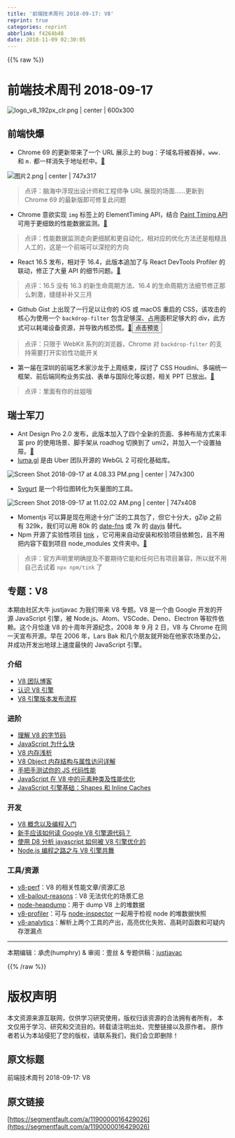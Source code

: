 ```yaml
---
title: '前端技术周刊 2018-09-17: V8'
reprint: true
categories: reprint
abbrlink: f4264b48
date: 2018-11-09 02:30:05
---
```


{{% raw %}}
<h1 id="articleHeader0">&#x524D;&#x7AEF;&#x6280;&#x672F;&#x5468;&#x520A; 2018-09-17</h1><p><span class="img-wrap"><img data-src="/img/remote/1460000016429029?w=600&amp;h=300" src="https://static.alili.tech/img/remote/1460000016429029?w=600&amp;h=300" alt="logo_v8_192px_clr.png | center | 600x300" title="logo_v8_192px_clr.png | center | 600x300" style="cursor:pointer;display:inline"></span></p><h2 id="articleHeader1">&#x524D;&#x7AEF;&#x5FEB;&#x7206;</h2><ul><li>Chrome 69 &#x7684;&#x66F4;&#x65B0;&#x5E26;&#x6765;&#x4E86;&#x4E00;&#x4E2A; URL &#x5C55;&#x793A;&#x4E0A;&#x7684; bug&#xFF1A;&#x5B50;&#x57DF;&#x540D;&#x5C06;&#x88AB;&#x541E;&#x6389;&#xFF0C;<code>www.</code> &#x548C; <code>m.</code> &#x90FD;&#x4E00;&#x6837;&#x6D88;&#x5931;&#x4E8E;&#x5730;&#x5740;&#x680F;&#x4E2D;&#x3002;<a href="https://bugs.chromium.org/p/chromium/issues/detail?id=881410" rel="nofollow noreferrer" target="_blank">&#x1F517;</a></li></ul><p><span class="img-wrap"><img data-src="/img/remote/1460000016429030?w=890&amp;h=378" src="https://static.alili.tech/img/remote/1460000016429030?w=890&amp;h=378" alt="&#x56FE;&#x7247;2.png | center | 747x317" title="&#x56FE;&#x7247;2.png | center | 747x317" style="cursor:pointer;display:inline"></span></p><blockquote>&#x70B9;&#x8BC4;&#xFF1A;&#x8111;&#x6D77;&#x4E2D;&#x6D6E;&#x73B0;&#x51FA;&#x8BBE;&#x8BA1;&#x5E08;&#x548C;&#x5DE5;&#x7A0B;&#x5E08;&#x4E89; URL &#x5C55;&#x73B0;&#x7684;&#x573A;&#x9762;&#x2026;&#x2026;&#x66F4;&#x65B0;&#x5230; Chrome 69 &#x7684;&#x6700;&#x65B0;&#x7248;&#x5373;&#x53EF;&#x4FEE;&#x590D;&#x6B64;&#x95EE;&#x9898;</blockquote><ul><li>Chrome &#x610F;&#x6B32;&#x5B9E;&#x73B0; <code>img</code> &#x6807;&#x7B7E;&#x4E0A;&#x7684; ElementTiming API&#xFF0C;&#x7ED3;&#x5408; <a href="https://w3c.github.io/paint-timing/" rel="nofollow noreferrer" target="_blank">Paint Timing API</a> &#x53EF;&#x7528;&#x4E8E;&#x66F4;&#x7EC6;&#x81F4;&#x7684;&#x6027;&#x80FD;&#x6570;&#x636E;&#x76D1;&#x6D4B;&#x3002;<a href="https://groups.google.com/a/chromium.org/forum/#!msg/blink-dev/2twP4Xdd1VI/yFE1pbwVBgAJ" rel="nofollow noreferrer" target="_blank">&#x1F517;</a></li></ul><blockquote>&#x70B9;&#x8BC4;&#xFF1A;&#x6027;&#x80FD;&#x6570;&#x636E;&#x76D1;&#x6D4B;&#x8D70;&#x5411;&#x66F4;&#x7EC6;&#x817B;&#x548C;&#x66F4;&#x81EA;&#x52A8;&#x5316;&#xFF0C;&#x76F8;&#x5BF9;&#x5E94;&#x7684;&#x4F18;&#x5316;&#x65B9;&#x6CD5;&#x8FD8;&#x662F;&#x7C97;&#x7CD9;&#x4E14;&#x4EBA;&#x5DE5;&#x7684;&#xFF0C;&#x8FD9;&#x662F;&#x4E00;&#x4E2A;&#x524D;&#x7AEF;&#x53EF;&#x4EE5;&#x6DF1;&#x6316;&#x7684;&#x65B9;&#x5411;</blockquote><ul><li>React 16.5 &#x53D1;&#x5E03;&#xFF0C;&#x76F8;&#x5BF9;&#x4E8E; 16.4&#xFF0C;&#x6B64;&#x7248;&#x672C;&#x8FFD;&#x52A0;&#x4E86;&#x4E0E; React DevTools Profiler &#x7684;&#x8054;&#x52A8;&#xFF0C;&#x4FEE;&#x6B63;&#x4E86;&#x5927;&#x91CF; API &#x7684;&#x7EC6;&#x8282;&#x95EE;&#x9898;&#x3002;<a href="https://github.com/facebook/react/blob/master/CHANGELOG.md" rel="nofollow noreferrer" target="_blank">&#x1F517;</a></li></ul><blockquote>&#x70B9;&#x8BC4;&#xFF1A;16.5 &#x6CA1;&#x6709; 16.3 &#x7684;&#x65B0;&#x751F;&#x547D;&#x5468;&#x671F;&#x65B9;&#x6CD5;&#x3001;16.4 &#x7684;&#x751F;&#x547D;&#x5468;&#x671F;&#x65B9;&#x6CD5;&#x7EC6;&#x8282;&#x4FEE;&#x6B63;&#x90A3;&#x4E48;&#x523A;&#x6FC0;&#xFF0C;&#x7F1D;&#x7F1D;&#x8865;&#x8865;&#x53C8;&#x4E09;&#x6708;</blockquote><ul><li>Github Gist &#x4E0A;&#x51FA;&#x73B0;&#x4E86;&#x4E00;&#x884C;&#x8DB3;&#x4EE5;&#x8BA9;&#x4F60;&#x7684; iOS &#x6216; macOS &#x91CD;&#x542F;&#x7684; CSS&#xFF0C;&#x8BE5;&#x653B;&#x51FB;&#x7684;&#x6838;&#x5FC3;&#x4E3A;&#x4F7F;&#x7528;&#x4E00;&#x4E2A; <code>backdrop-filter</code> &#x5305;&#x542B;&#x8DB3;&#x591F;&#x6DF1;&#x3001;&#x5360;&#x7528;&#x9762;&#x79EF;&#x8DB3;&#x591F;&#x5927;&#x7684; div&#xFF0C;&#x6B64;&#x65B9;&#x5F0F;&#x53EF;&#x4EE5;&#x8017;&#x7AED;&#x8BBE;&#x5907;&#x8D44;&#x6E90;&#xFF0C;&#x5E76;&#x5BFC;&#x81F4;&#x5185;&#x6838;&#x6050;&#x614C;&#x3002;<a href="https://gist.github.com/pwnsdx/ce64de2760996a6c432f06d612e33aea" rel="nofollow noreferrer" target="_blank">&#x1F517;</a><button class="btn btn-xs btn-default ml10 preview" data-url="pwnsdx/ce64de2760996a6c432f06d612e33aea" data-typeid="1">&#x70B9;&#x51FB;&#x9884;&#x89C8;</button></li></ul><blockquote>&#x70B9;&#x8BC4;&#xFF1A;&#x53EA;&#x9650;&#x4E8E; WebKit &#x7CFB;&#x5217;&#x7684;&#x6D4F;&#x89C8;&#x5668;&#xFF0C;Chrome &#x5BF9; <code>backdrop-filter</code> &#x7684;&#x652F;&#x6301;&#x9700;&#x8981;&#x6253;&#x5F00;&#x5B9E;&#x9A8C;&#x6027;&#x529F;&#x80FD;&#x5F00;&#x5173;</blockquote><ul><li>&#x7B2C;&#x4E00;&#x5C4A;&#x5728;&#x6DF1;&#x5733;&#x7684;&#x524D;&#x7AEF;&#x827A;&#x672F;&#x5BB6;&#x6C99;&#x9F99;&#x4E8E;&#x4E0A;&#x5468;&#x7ED3;&#x675F;&#xFF0C;&#x63A2;&#x8BA8;&#x4E86; CSS Houdini&#x3001;&#x591A;&#x7AEF;&#x7EDF;&#x4E00;&#x6846;&#x67B6;&#x3001;&#x524D;&#x540E;&#x7AEF;&#x540C;&#x6784;&#x4E1A;&#x52A1;&#x5B9E;&#x6218;&#x3001;&#x8868;&#x5355;&#x4E0E;&#x56FD;&#x9645;&#x5316;&#x7B49;&#x8BAE;&#x9898;&#xFF0C;&#x76F8;&#x5173; PPT &#x5DF2;&#x653E;&#x51FA;&#x3002;<a href="https://artist.alibaba.com/" rel="nofollow noreferrer" target="_blank">&#x1F517;</a></li></ul><blockquote>&#x70B9;&#x8BC4;&#xFF1A;&#x91CC;&#x9762;&#x6709;&#x4F60;&#x7684;&#x4E1D;&#x59D0;&#x54E6;</blockquote><h2 id="articleHeader2">&#x745E;&#x58EB;&#x519B;&#x5200;</h2><ul><li>Ant Design Pro 2.0 &#x53D1;&#x5E03;&#xFF0C;&#x6B64;&#x7248;&#x672C;&#x52A0;&#x5165;&#x4E86;&#x56DB;&#x4E2A;&#x5168;&#x65B0;&#x7684;&#x9875;&#x9762;&#x3001;&#x591A;&#x79CD;&#x5E03;&#x5C40;&#x65B9;&#x5F0F;&#x6765;&#x4E30;&#x5BCC; pro &#x7684;&#x4F7F;&#x7528;&#x573A;&#x666F;&#x3001;&#x811A;&#x624B;&#x67B6;&#x4ECE; roadhog &#x5207;&#x6362;&#x5230;&#x4E86; umi2&#xFF0C;&#x5E76;&#x52A0;&#x5165;&#x4E00;&#x4E2A;&#x8BBE;&#x7F6E;&#x62BD;&#x5C49;&#x3002;<a href="https://www.yuque.com/ant-design/ant-design-pro/ant_design_pro_2.0_is_out" rel="nofollow noreferrer" target="_blank">&#x1F517;</a></li><li><a href="https://github.com/uber/luma.gl" rel="nofollow noreferrer" target="_blank">luma.gl</a> &#x662F;&#x7531; Uber &#x56E2;&#x961F;&#x5F00;&#x6E90;&#x7684; WebGL 2 &#x53EF;&#x89C6;&#x5316;&#x57FA;&#x7840;&#x5E93;&#x3002;</li></ul><p><span class="img-wrap"><img data-src="/img/remote/1460000016429031?w=1696&amp;h=682" src="https://static.alili.tech/img/remote/1460000016429031?w=1696&amp;h=682" alt="Screen Shot 2018-09-17 at 4.08.33 PM.png | center | 747x300" title="Screen Shot 2018-09-17 at 4.08.33 PM.png | center | 747x300" style="cursor:pointer;display:inline"></span></p><ul><li><a href="https://svgurt.com/" rel="nofollow noreferrer" target="_blank">Svgurt</a> &#x662F;&#x4E00;&#x4E2A;&#x5C06;&#x4F4D;&#x56FE;&#x8F6C;&#x5316;&#x4E3A;&#x77E2;&#x91CF;&#x56FE;&#x7684;&#x5DE5;&#x5177;&#x3002;</li></ul><p><span class="img-wrap"><img data-src="/img/remote/1460000016429032?w=936&amp;h=511" src="https://static.alili.tech/img/remote/1460000016429032?w=936&amp;h=511" alt="Screen Shot 2018-09-17 at 11.02.02 AM.png | center | 747x408" title="Screen Shot 2018-09-17 at 11.02.02 AM.png | center | 747x408" style="cursor:pointer;display:inline"></span></p><ul><li>Momentjs &#x53EF;&#x4EE5;&#x7B97;&#x662F;&#x73B0;&#x5728;&#x7528;&#x9014;&#x5341;&#x5206;&#x5E7F;&#x6CDB;&#x7684;&#x5DE5;&#x5177;&#x5305;&#x4E86;&#xFF0C;&#x4F46;&#x5B83;&#x5341;&#x5206;&#x5927;&#xFF0C;gZip &#x4E4B;&#x524D;&#x6709; 329k&#xFF0C;&#x6211;&#x4EEC;&#x53EF;&#x4EE5;&#x7528; 80k &#x7684; <a href="https://date-fns.org/" rel="nofollow noreferrer" target="_blank">date-fns</a> &#x6216; 7k &#x7684; <a href="https://github.com/iamkun/dayjs" rel="nofollow noreferrer" target="_blank">dayjs</a> &#x66FF;&#x4EE3;&#x3002;</li><li>Npm &#x5F00;&#x6E90;&#x4E86;&#x5B9E;&#x9A8C;&#x6027;&#x9879;&#x76EE; <a href="https://github.com/npm/tink" rel="nofollow noreferrer" target="_blank">tink</a> &#xFF0C;&#x5B83;&#x53EF;&#x7528;&#x6765;&#x81EA;&#x52A8;&#x5B89;&#x88C5;&#x548C;&#x6821;&#x9A8C;&#x9879;&#x76EE;&#x4F9D;&#x8D56;&#x5305;&#xFF0C;&#x4E14;&#x4E0D;&#x7528;&#x628A;&#x5185;&#x5BB9;&#x4E0B;&#x8F7D;&#x5230;&#x9879;&#x76EE; node_modules &#x6587;&#x4EF6;&#x5939;&#x4E2D;&#x3002;<a href="https://blog.npmjs.org/post/178027064160/next-generation-package-management" rel="nofollow noreferrer" target="_blank">&#x1F517;</a></li></ul><blockquote>&#x70B9;&#x8BC4;&#xFF1A;&#x5B98;&#x65B9;&#x58F0;&#x660E;&#x91CC;&#x660E;&#x786E;&#x63D0;&#x53CA;&#x4E0D;&#x8981;&#x671F;&#x5F85;&#x5B83;&#x80FD;&#x548C;&#x4EFB;&#x4F55;&#x5DF2;&#x6709;&#x9879;&#x76EE;&#x517C;&#x5BB9;&#xFF0C;&#x6240;&#x4EE5;&#x5C31;&#x4E0D;&#x7528;&#x81EA;&#x5DF1;&#x53BB;&#x8BD5;&#x7740; <code>npx npm/tink</code> &#x4E86;</blockquote><h2 id="articleHeader3">&#x4E13;&#x9898;&#xFF1A;V8</h2><p>&#x672C;&#x671F;&#x7531;&#x793E;&#x533A;&#x5927;&#x725B; justjavac &#x4E3A;&#x6211;&#x4EEC;&#x5E26;&#x6765; V8 &#x4E13;&#x9898;&#x3002;V8 &#x662F;&#x4E00;&#x4E2A;&#x7531; Google &#x5F00;&#x53D1;&#x7684;&#x5F00;&#x6E90; JavaScript &#x5F15;&#x64CE;&#xFF0C;&#x88AB; Node.js&#x3001;Atom&#x3001;VSCode&#x3001;Deno&#x3001;Electron &#x7B49;&#x8F6F;&#x4EF6;&#x4F9D;&#x8D56;&#x3002;&#x8FD9;&#x4E2A;&#x6708;&#x6070;&#x9022; V8 &#x7684;&#x5341;&#x5468;&#x5E74;&#x5F00;&#x6E90;&#x7EAA;&#x5FF5;&#xFF0C;2008 &#x5E74; 9 &#x6708; 2 &#x65E5;&#xFF0C;V8 &#x4E0E; Chrome &#x5728;&#x540C;&#x4E00;&#x5929;&#x5BA3;&#x5E03;&#x5F00;&#x6E90;&#x3002;&#x65E9;&#x5728; 2006 &#x5E74;&#xFF0C;Lars Bak &#x548C;&#x51E0;&#x4E2A;&#x670B;&#x53CB;&#x5C31;&#x5F00;&#x59CB;&#x5728;&#x4ED6;&#x5BB6;&#x519C;&#x573A;&#x91CC;&#x529E;&#x516C;&#xFF0C;&#x5E76;&#x6210;&#x529F;&#x5F00;&#x53D1;&#x51FA;&#x5730;&#x7403;&#x4E0A;&#x901F;&#x5EA6;&#x6700;&#x5FEB;&#x7684; JavaScript &#x5F15;&#x64CE;&#x3002;</p><h3 id="articleHeader4">&#x4ECB;&#x7ECD;</h3><ul><li><a href="https://v8project.blogspot.com" rel="nofollow noreferrer" target="_blank">V8 &#x56E2;&#x961F;&#x535A;&#x5BA2;</a></li><li><a href="https://zhuanlan.zhihu.com/p/27628685" rel="nofollow noreferrer" target="_blank">&#x8BA4;&#x8BC6; V8 &#x5F15;&#x64CE;</a></li><li><a href="https://zhuanlan.zhihu.com/p/35038142" rel="nofollow noreferrer" target="_blank">V8 &#x5F15;&#x64CE;&#x7248;&#x672C;&#x53D1;&#x5E03;&#x6D41;&#x7A0B;</a></li></ul><h3 id="articleHeader5">&#x8FDB;&#x9636;</h3><ul><li><a href="https://zhuanlan.zhihu.com/p/28590489" rel="nofollow noreferrer" target="_blank">&#x7406;&#x89E3; V8 &#x7684;&#x5B57;&#x8282;&#x7801;</a></li><li><a href="https://zhuanlan.zhihu.com/p/41130608" rel="nofollow noreferrer" target="_blank">JavaScript &#x4E3A;&#x4EC0;&#x4E48;&#x5FEB;</a></li><li><a href="https://zhuanlan.zhihu.com/p/33816534" rel="nofollow noreferrer" target="_blank">V8 &#x5185;&#x5B58;&#x6D45;&#x6790;</a></li><li><a href="https://zhuanlan.zhihu.com/p/24982678" rel="nofollow noreferrer" target="_blank">V8 Object &#x5185;&#x5B58;&#x7ED3;&#x6784;&#x4E0E;&#x5C5E;&#x6027;&#x8BBF;&#x95EE;&#x8BE6;&#x89E3;</a></li><li><a href="https://cnodejs.org/topic/58b562f97872ea0864fee1a7" rel="nofollow noreferrer" target="_blank">&#x624B;&#x628A;&#x624B;&#x6D4B;&#x8BD5;&#x4F60;&#x7684; JS &#x4EE3;&#x7801;&#x6027;&#x80FD;</a></li><li><a href="https://zhuanlan.zhihu.com/p/29638866" rel="nofollow noreferrer" target="_blank">JavaScript &#x5728; V8 &#x4E2D;&#x7684;&#x5143;&#x7D20;&#x79CD;&#x7C7B;&#x53CA;&#x6027;&#x80FD;&#x4F18;&#x5316;</a></li><li><a href="https://zhuanlan.zhihu.com/p/38202123" rel="nofollow noreferrer" target="_blank">JavaScript &#x5F15;&#x64CE;&#x57FA;&#x7840;&#xFF1A;Shapes &#x548C; Inline Caches</a></li></ul><h3 id="articleHeader6">&#x5F00;&#x53D1;</h3><ul><li><a href="https://zhuanlan.zhihu.com/p/35371048" rel="nofollow noreferrer" target="_blank">V8 &#x6982;&#x5FF5;&#x4EE5;&#x53CA;&#x7F16;&#x7A0B;&#x5165;&#x95E8;</a></li><li><a href="https://www.zhihu.com/question/39014659" rel="nofollow noreferrer" target="_blank">&#x65B0;&#x624B;&#x5E94;&#x8BE5;&#x5982;&#x4F55;&#x8BFB; Google V8 &#x5F15;&#x64CE;&#x6E90;&#x4EE3;&#x7801;&#xFF1F;</a></li><li><a href="https://zhuanlan.zhihu.com/p/25122691" rel="nofollow noreferrer" target="_blank">&#x4F7F;&#x7528; D8 &#x5206;&#x6790; javascript &#x5982;&#x4F55;&#x88AB; V8 &#x5F15;&#x64CE;&#x4F18;&#x5316;&#x7684;</a></li><li><a href="https://cnodejs.org/topic/57590ff62ad3c06f1aa3d571" rel="nofollow noreferrer" target="_blank">Node.js &#x7F16;&#x7A0B;&#x4E4B;&#x8DEF;&#x4E4B;&#x4E0E; V8 &#x5F15;&#x64CE;&#x5171;&#x821E;</a></li></ul><h3 id="articleHeader7">&#x5DE5;&#x5177;/&#x8D44;&#x6E90;</h3><ul><li><a href="https://github.com/thlorenz/v8-perf" rel="nofollow noreferrer" target="_blank">v8-perf</a>&#xFF1A;V8 &#x7684;&#x76F8;&#x5173;&#x6027;&#x80FD;&#x6587;&#x7AE0;/&#x8D44;&#x6E90;&#x6C47;&#x603B;</li><li><a href="https://github.com/vhf/v8-bailout-reasons" rel="nofollow noreferrer" target="_blank">v8-bailout-reasons</a>&#xFF1A;V8 &#x65E0;&#x6CD5;&#x4F18;&#x5316;&#x7684;&#x573A;&#x666F;&#x6C47;&#x603B;</li><li><a href="https://github.com/bnoordhuis/node-heapdump" rel="nofollow noreferrer" target="_blank">node-heapdump</a>&#xFF1A;&#x7528;&#x4E8E; dump V8 &#x4E0A;&#x7684;&#x5806;&#x6570;&#x636E;</li><li><a href="https://github.com/node-inspector/v8-profiler" rel="nofollow noreferrer" target="_blank">v8-profiler</a>&#xFF1A;&#x53EF;&#x4E0E; <a href="https://github.com/node-inspector/node-inspector" rel="nofollow noreferrer" target="_blank">node-inspector</a> &#x4E00;&#x8D77;&#x7528;&#x4E8E;&#x68C0;&#x89C6; node &#x7684;&#x5806;&#x6570;&#x636E;&#x5FEB;&#x7167;</li><li><a href="https://github.com/hyj1991/v8-analytics" rel="nofollow noreferrer" target="_blank">v8-analytics</a>&#xFF1A;&#x89E3;&#x6790;&#x4E0A;&#x4E24;&#x4E2A;&#x5DE5;&#x5177;&#x7684;&#x4EA7;&#x51FA;&#xFF0C;&#x9AD8;&#x4EAE;&#x4F18;&#x5316;&#x5931;&#x8D25;&#x3001;&#x9AD8;&#x8017;&#x65F6;&#x51FD;&#x6570;&#x548C;&#x53EF;&#x7591;&#x5185;&#x5B58;&#x6CC4;&#x6F0F;&#x70B9;</li></ul><hr><p>&#x672C;&#x671F;&#x7F16;&#x8F91;&#xFF1A;&#x627F;&#x864E;(humphry) &amp; &#x5BA1;&#x9605;&#xFF1A;&#x58F9;&#x4E1D; &amp; &#x4E13;&#x9898;&#x4F9B;&#x7A3F;&#xFF1A;<a href="https://github.com/justjavac" rel="nofollow noreferrer" target="_blank">justjavac</a></p>
{{% /raw %}}

# 版权声明
本文资源来源互联网，仅供学习研究使用，版权归该资源的合法拥有者所有，
本文仅用于学习、研究和交流目的。转载请注明出处、完整链接以及原作者。
原作者若认为本站侵犯了您的版权，请联系我们，我们会立即删除！

## 原文标题
前端技术周刊 2018-09-17: V8

## 原文链接
[https://segmentfault.com/a/1190000016429026](https://segmentfault.com/a/1190000016429026)

